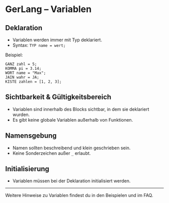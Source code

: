 # GerLang – Variablen

## Deklaration
- Variablen werden immer mit Typ deklariert.
- Syntax: `TYP name = wert;`

Beispiel:
```gerlang
GANZ zahl = 5;
KOMMA pi = 3.14;
WORT name = "Max";
JAIN wahr = JA;
KISTE zahlen = [1, 2, 3];
```

## Sichtbarkeit & Gültigkeitsbereich
- Variablen sind innerhalb des Blocks sichtbar, in dem sie deklariert wurden.
- Es gibt keine globale Variablen außerhalb von Funktionen.

## Namensgebung
- Namen sollten beschreibend und klein geschrieben sein.
- Keine Sonderzeichen außer `_` erlaubt.

## Initialisierung
- Variablen müssen bei der Deklaration initialisiert werden.

---

Weitere Hinweise zu Variablen findest du in den Beispielen und im FAQ.
